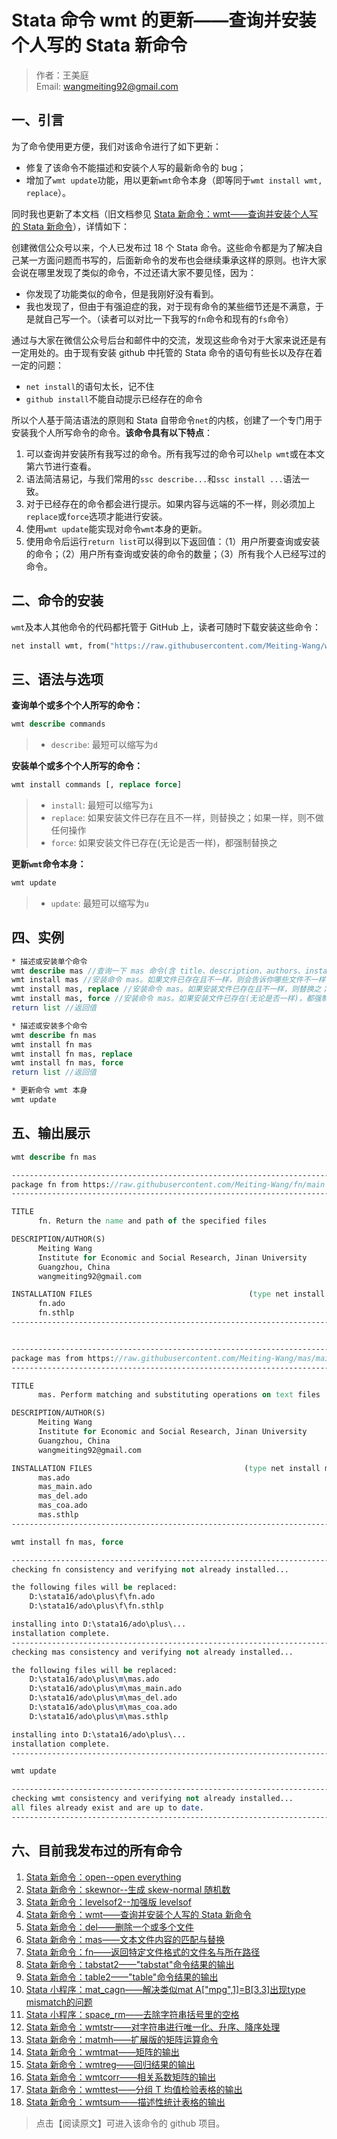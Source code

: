 # Stata 命令 wmt 的更新——查询并安装个人写的 Stata 新命令

> 作者：王美庭  
> Email: wangmeiting92@gmail.com

## 一、引言

为了命令使用更方便，我们对该命令进行了如下更新：

- 修复了该命令不能描述和安装个人写的最新命令的 bug；
- 增加了`wmt update`功能，用以更新`wmt`命令本身（即等同于`wmt install wmt, replace`）。

同时我也更新了本文档（旧文档参见 [Stata 新命令：wmt——查询并安装个人写的 Stata 新命令](https://mp.weixin.qq.com/s/P2V_6et9crS5GeNNfO-6xQ)），详情如下：

创建微信公众号以来，个人已发布过 18 个 Stata 命令。这些命令都是为了解决自己某一方面问题而书写的，后面新命令的发布也会继续秉承这样的原则。也许大家会说在哪里发现了类似的命令，不过还请大家不要见怪，因为：

- 你发现了功能类似的命令，但是我刚好没有看到。
- 我也发现了，但由于有强迫症的我，对于现有命令的某些细节还是不满意，于是就自己写一个。（读者可以对比一下我写的`fn`命令和现有的`fs`命令）

通过与大家在微信公众号后台和邮件中的交流，发现这些命令对于大家来说还是有一定用处的。由于现有安装 github 中托管的 Stata 命令的语句有些长以及存在着一定的问题：

- `net install`的语句太长，记不住
- `github install`不能自动提示已经存在的命令

所以个人基于简洁语法的原则和 Stata 自带命令`net`的内核，创建了一个专门用于安装我个人所写命令的命令。**该命令具有以下特点**：

1. 可以查询并安装所有我写过的命令。所有我写过的命令可以`help wmt`或在本文第六节进行查看。
2. 语法简洁易记，与我们常用的`ssc describe...`和`ssc install ...`语法一致。
3. 对于已经存在的命令都会进行提示。如果内容与远端的不一样，则必须加上`replace`或`force`选项才能进行安装。
4. 使用`wmt update`能实现对命令`wmt`本身的更新。
5. 使用命令后运行`return list`可以得到以下返回值：（1）用户所要查询或安装的命令；（2）用户所有查询或安装的命令的数量；（3）所有我个人已经写过的命令。

## 二、命令的安装

`wmt`及本人其他命令的代码都托管于 GitHub 上，读者可随时下载安装这些命令：

```stata
net install wmt, from("https://raw.githubusercontent.com/Meiting-Wang/wmt/main")
```

## 三、语法与选项

**查询单个或多个个人所写的命令：**

```stata
wmt describe commands
```

> - `describe`: 最短可以缩写为`d`

**安装单个或多个个人所写的命令：**

```stata
wmt install commands [, replace force]
```

> - `install`: 最短可以缩写为`i`
> - `replace`: 如果安装文件已存在且不一样，则替换之；如果一样，则不做任何操作
> - `force`: 如果安装文件已存在(无论是否一样)，都强制替换之

**更新`wmt`命令本身：**

```stata
wmt update
```

> - `update`: 最短可以缩写为`u`

## 四、实例

```stata
* 描述或安装单个命令
wmt describe mas //查询一下 mas 命令(含 title、description、authors、installation files)
wmt install mas //安装命令 mas。如果文件已存在且不一样，则会告诉你哪些文件不一样，但不做任何操作
wmt install mas, replace //安装命令 mas。如果安装文件已存在且不一样，则替换之；如果一样，则不做任何操作
wmt install mas, force //安装命令 mas。如果安装文件已存在(无论是否一样)，都强制替换之
return list //返回值

* 描述或安装多个命令
wmt describe fn mas
wmt install fn mas
wmt install fn mas, replace
wmt install fn mas, force
return list //返回值

* 更新命令 wmt 本身
wmt update
```

## 五、输出展示

```stata
wmt describe fn mas
```

```stata
------------------------------------------------------------------------------
package fn from https://raw.githubusercontent.com/Meiting-Wang/fn/main
------------------------------------------------------------------------------

TITLE
      fn. Return the name and path of the specified files

DESCRIPTION/AUTHOR(S)
      Meiting Wang
      Institute for Economic and Social Research, Jinan University
      Guangzhou, China
      wangmeiting92@gmail.com

INSTALLATION FILES                                   (type net install fn)
      fn.ado
      fn.sthlp
------------------------------------------------------------------------------


------------------------------------------------------------------------------
package mas from https://raw.githubusercontent.com/Meiting-Wang/mas/main
------------------------------------------------------------------------------

TITLE
      mas. Perform matching and substituting operations on text files

DESCRIPTION/AUTHOR(S)
      Meiting Wang
      Institute for Economic and Social Research, Jinan University
      Guangzhou, China
      wangmeiting92@gmail.com

INSTALLATION FILES                                  (type net install mas)
      mas.ado
      mas_main.ado
      mas_del.ado
      mas_coa.ado
      mas.sthlp
------------------------------------------------------------------------------
```

```stata
wmt install fn mas, force
```

```stata
------------------------------------------------------------------------------
checking fn consistency and verifying not already installed...

the following files will be replaced:
    D:\stata16/ado\plus\f\fn.ado
    D:\stata16/ado\plus\f\fn.sthlp

installing into D:\stata16/ado\plus\...
installation complete.
------------------------------------------------------------------------------
checking mas consistency and verifying not already installed...

the following files will be replaced:
    D:\stata16/ado\plus\m\mas.ado
    D:\stata16/ado\plus\m\mas_main.ado
    D:\stata16/ado\plus\m\mas_del.ado
    D:\stata16/ado\plus\m\mas_coa.ado
    D:\stata16/ado\plus\m\mas.sthlp

installing into D:\stata16/ado\plus\...
installation complete.
------------------------------------------------------------------------------
```

```stata
wmt update
```

```stata
-------------------------------------------------------------------------------
checking wmt consistency and verifying not already installed...
all files already exist and are up to date.
-------------------------------------------------------------------------------
```

## 六、目前我发布过的所有命令

1. [Stata 新命令：open--open everything](https://mp.weixin.qq.com/s/IdaTRmNS9itNinM7A3giIA)
17. [Stata 新命令：skewnor--生成 skew-normal 随机数](https://mp.weixin.qq.com/s/P72o_IQQU0vc2FQh0au8Pg)
16. [Stata 新命令：levelsof2--加强版 levelsof](https://mp.weixin.qq.com/s/99YEiViH9fSAa6cXKYESNg)
15. [Stata 新命令：wmt——查询并安装个人写的 Stata 新命令](https://mp.weixin.qq.com/s/P2V_6et9crS5GeNNfO-6xQ)
14. [Stata 新命令：del——删除一个或多个文件](https://mp.weixin.qq.com/s/KEC1H5lUiuPV73Cpy-roow)
13. [Stata 新命令：mas——文本文件内容的匹配与替换](https://mp.weixin.qq.com/s/EHoI4KFtueJp6kPh3IGzoA)
12. [Stata 新命令：fn——返回特定文件格式的文件名与所在路径](https://mp.weixin.qq.com/s/-Av-6qrATkMGtTdedmUsHg)
11. [Stata 新命令：tabstat2——"tabstat"命令结果的输出](https://mp.weixin.qq.com/s/DimxIuzA49HQeflW_V-W-w)
10. [Stata 新命令：table2——"table"命令结果的输出](https://mp.weixin.qq.com/s/59zPMeuCKtEw5E8HesVOCg)
9. [Stata 小程序：mat_cagn——解决类似mat A["mpg",1]=B[3,3]出现type mismatch的问题](https://mp.weixin.qq.com/s/Pe8YT5ukf4AM3fBzVy006g)
8. [Stata 小程序：space_rm——去除字符串括号里的空格](https://mp.weixin.qq.com/s/RoOv8R4QxH1tHZj1JcDBQw)
7. [Stata 新命令：wmtstr——对字符串进行唯一化、升序、降序处理](https://mp.weixin.qq.com/s/rlLLTwf20d8roudqt9hy_A)
6. [Stata 新命令：matmh——扩展版的矩阵运算命令](https://mp.weixin.qq.com/s/hdXH3D3fgXxxKbC9Z-e7GQ)
5. [Stata 新命令：wmtmat——矩阵的输出](https://mp.weixin.qq.com/s/CgHd8OxTuL5V_CwHKVaFRQ)
4. [Stata 新命令：wmtreg——回归结果的输出](https://mp.weixin.qq.com/s/VcYmeYUAm1QSYcVU0fVLXA)
3. [Stata 新命令：wmtcorr——相关系数矩阵的输出](https://mp.weixin.qq.com/s/K8pZokyZrB6nLUlEKytmDw)
2. [Stata 新命令：wmttest——分组 T 均值检验表格的输出](https://mp.weixin.qq.com/s/8w22ms0AttN1TqQZyN9dUA)
1. [Stata 新命令：wmtsum——描述性统计表格的输出](https://mp.weixin.qq.com/s/oLgXf0KTgoePOnN1mJUllA)

> 点击【阅读原文】可进入该命令的 github 项目。

